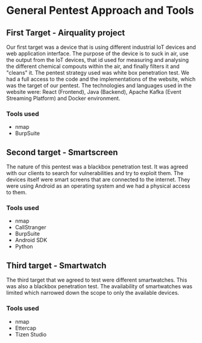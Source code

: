 # General Pentest Approach and Tools
 

## First Target - Airquality project
 
Our first target was a device that is using different industrial IoT devices and web application interface. The purpose of the device is to suck in air, use the output from the IoT devices, that id used for measuring and analysing the different chemical compouts within the air, and finally filters it and "cleans" it.
The pentest strategy used was white box penetration test. We had a full access to the code and the implementations of the website, which was the target of our pentest. 
The technologies and languages used in the website were: React (Frontend), Java (Backend), Apache Kafka (Event Streaming Platform) and Docker environment. 

### Tools used
- nmap
- BurpSuite

## Second target - Smartscreen

The nature of this pentest was a blackbox penetration test.
It was agreed with our clients to search for vulnerabilities and try to exploit them. The devices itself were smart screens that are connected to the internet. They were using Android as an operating system and we had a physical access to them.

### Tools used
- nmap
- CallStranger
- BurpSuite
- Android SDK
- Python

## Third target - Smartwatch

The third target that we agreed to test were different smartwatches. This was also a blackbox penetration test. The availability of smartwatches was limited which narrowed down the scope to only the available devices.


### Tools used
- nmap
- Ettercap
- Tizen Studio

